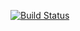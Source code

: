 [![Build Status](https://app.travis-ci.com/nguThapelo/settings-bill-expressjs.svg?branch=main)](https://app.travis-ci.com/nguThapelo/settings-bill-expressjs)
